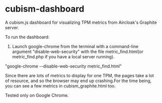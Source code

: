 cubism-dashboard
================

A cubism.js dashboard for visualizing TPM metrics from Aircloak's Graphite server.

To run the dashboard:

1. Launch google-chrome from the terminal with a command-line argument "disable-web-security" with the file metric_find.html(or metric_find.php if you have a local server running).
    
  "google-chrome --disable-web-security metric_find.html"


Since there are lots of metrics to display for one TPM, the pages take a lot of resource, and so the browser may end up crashing.For the time being, you can see a few metrics in cubism_graphite.html too.

Tested only on Google Chrome.
